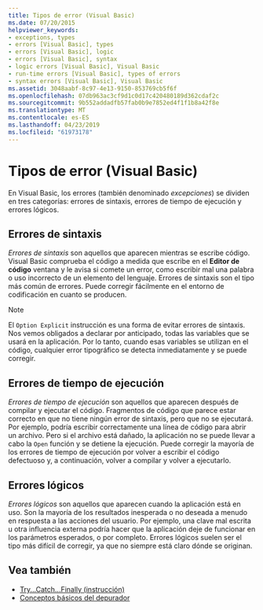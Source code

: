 ```yaml
---
title: Tipos de error (Visual Basic)
ms.date: 07/20/2015
helpviewer_keywords:
- exceptions, types
- errors [Visual Basic], types
- errors [Visual Basic], logic
- errors [Visual Basic], syntax
- logic errors [Visual Basic], Visual Basic
- run-time errors [Visual Basic], types of errors
- syntax errors [Visual Basic], Visual Basic
ms.assetid: 3048aabf-8c97-4e13-9150-853769cb5f6f
ms.openlocfilehash: 07db963ac3cf9d1c0d17c420480189d362cdaf2c
ms.sourcegitcommit: 9b552addadfb57fab0b9e7852ed4f1f1b8a42f8e
ms.translationtype: MT
ms.contentlocale: es-ES
ms.lasthandoff: 04/23/2019
ms.locfileid: "61973178"
---
```

# <a name="error-types-visual-basic"></a>Tipos de error (Visual Basic)
En Visual Basic, los errores (también denominado *excepciones*) se dividen en tres categorías: errores de sintaxis, errores de tiempo de ejecución y errores lógicos.  
  
## <a name="syntax-errors"></a>Errores de sintaxis  
 *Errores de sintaxis* son aquellos que aparecen mientras se escribe código. Visual Basic comprueba el código a medida que escribe en el **Editor de código** ventana y le avisa si comete un error, como escribir mal una palabra o uso incorrecto de un elemento del lenguaje. Errores de sintaxis son el tipo más común de errores. Puede corregir fácilmente en el entorno de codificación en cuanto se producen.  
  
> [!NOTE]
>  El `Option Explicit` instrucción es una forma de evitar errores de sintaxis. Nos vemos obligados a declarar por anticipado, todas las variables que se usará en la aplicación. Por lo tanto, cuando esas variables se utilizan en el código, cualquier error tipográfico se detecta inmediatamente y se puede corregir.  
  
## <a name="run-time-errors"></a>Errores de tiempo de ejecución  
 *Errores de tiempo de ejecución* son aquellos que aparecen después de compilar y ejecutar el código. Fragmentos de código que parece estar correcto en que no tiene ningún error de sintaxis, pero que no se ejecutará. Por ejemplo, podría escribir correctamente una línea de código para abrir un archivo. Pero si el archivo está dañado, la aplicación no se puede llevar a cabo la `Open` función y se detiene la ejecución. Puede corregir la mayoría de los errores de tiempo de ejecución por volver a escribir el código defectuoso y, a continuación, volver a compilar y volver a ejecutarlo.  
  
## <a name="logic-errors"></a>Errores lógicos  
 *Errores lógicos* son aquellos que aparecen cuando la aplicación está en uso. Son la mayoría de los resultados inesperada o no deseada a menudo en respuesta a las acciones del usuario. Por ejemplo, una clave mal escrita u otra influencia externa podría hacer que la aplicación deje de funcionar en los parámetros esperados, o por completo. Errores lógicos suelen ser el tipo más difícil de corregir, ya que no siempre está claro dónde se originan.  
  
## <a name="see-also"></a>Vea también

- [Try...Catch...Finally (instrucción)](../../../visual-basic/language-reference/statements/try-catch-finally-statement.md)
- [Conceptos básicos del depurador](/visualstudio/debugger/debugger-basics)
